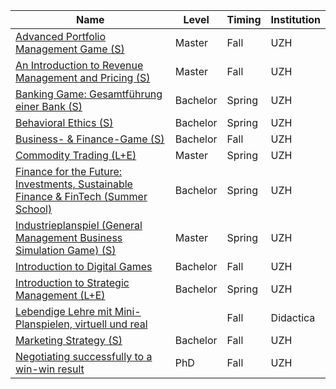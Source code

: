 | Name                                                                                                                                                                                                  | Level    | Timing | Institution |
| ----------------------------------------------------------------------------------------------------------------------------------------------------------------------------------------------------- | -------- | ------ | ----------- |
| [Advanced Portfolio Management Game (S)](https://studentservices.uzh.ch/uzh/anonym/vvz/?sap-language=EN&sap-ui-language=EN#/details/2022/003/SM/51110772)                                             | Master   | Fall   | UZH         |
| [An Introduction to Revenue Management and Pricing (S)](https://studentservices.uzh.ch/uzh/anonym/vvz/?sap-language=EN&sap-ui-language=EN#/details/2021/003/SM/51061825)                              | Master   | Fall   | UZH         |
| [Banking Game: Gesamtführung einer Bank (S)](https://studentservices.uzh.ch/uzh/anonym/vvz/?sap-language=EN&sap-ui-language=EN#/details/2020/004/SM/50354580)                                         | Bachelor | Spring | UZH         |
| [Behavioral Ethics (S)](https://studentservices.uzh.ch/uzh/anonym/vvz/?sap-language=EN&sap-ui-language=EN#/details/2020/004/SM/50821473)                                                              | Bachelor | Spring | UZH         |
| [Business- & Finance-Game (S)](https://studentservices.uzh.ch/uzh/anonym/vvz/?sap-language=EN&sap-ui-language=EN#/details/2021/003/SM/50340267)                                                       | Bachelor | Fall   | UZH         |
| [Commodity Trading (L+E)](https://studentservices.uzh.ch/uzh/anonym/vvz/?sap-language=EN&sap-ui-language=EN#/details/2020/004/SM/50938958)                                                            | Master   | Spring | UZH         |
| [Finance for the Future: Investments, Sustainable Finance & FinTech (Summer School)](https://studentservices.uzh.ch/uzh/anonym/vvz/?sap-language=EN&sap-ui-language=EN#/details/2020/004/SM/50939506) | Bachelor | Spring | UZH         |
| [Industrieplanspiel (General Management Business Simulation Game) (S)](https://studentservices.uzh.ch/uzh/anonym/vvz/?sap-language=EN&sap-ui-language=EN#/details/2021/004/SM/51042638)               | Master   | Spring | UZH         |
| [Introduction to Digital Games](https://studentservices.uzh.ch/uzh/anonym/vvz/?sap-language=EN&sap-ui-language=EN#/details/2021/003/SM/51078576)                                                      | Bachelor | Fall   | UZH         |
| [Introduction to Strategic Management (L+E)](https://studentservices.uzh.ch/uzh/anonym/vvz/?sap-language=EN&sap-ui-language=EN#/details/2021/004/SM/50771677)                                         | Bachelor | Spring | UZH         |
| [Lebendige Lehre mit Mini-Planspielen, virtuell und real](https://www.didactica.uzh.ch)                                                                                                               |          | Fall   | Didactica   |
| [Marketing Strategy (S)](https://studentservices.uzh.ch/uzh/anonym/vvz/?sap-language=EN&sap-ui-language=EN#/details/2021/003/SM/50821262)                                                             | Bachelor | Fall   | UZH         |
| [Negotiating successfully to a win-win result](https://studentservices.uzh.ch/uzh/anonym/vvz/?sap-language=EN&sap-ui-language=EN#/details/2021/003/SM/50884564)                                       | PhD      | Fall   | UZH         |
